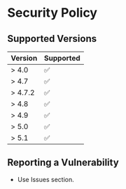 # Security Policy

## Supported Versions

| Version | Supported          |
|---------| ------------------ |
| > 4.0   | :white_check_mark: |
| > 4.7   | :white_check_mark: |
| > 4.7.2 | :white_check_mark: |
| > 4.8   | :white_check_mark: |
| > 4.9   | :white_check_mark: |
| > 5.0   | :white_check_mark: |
| > 5.1   | :white_check_mark: |

## Reporting a Vulnerability

* Use Issues section.

